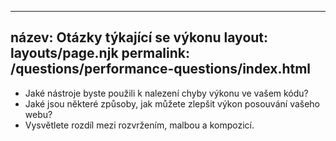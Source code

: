 ***

## název: Otázky týkající se výkonu&#xA;layout: layouts/page.njk&#xA;permalink: /questions/performance-questions/index.html

*   Jaké nástroje byste použili k nalezení chyby výkonu ve vašem kódu?
*   Jaké jsou některé způsoby, jak můžete zlepšit výkon posouvání vašeho webu?
*   Vysvětlete rozdíl mezi rozvržením, malbou a kompozicí.
